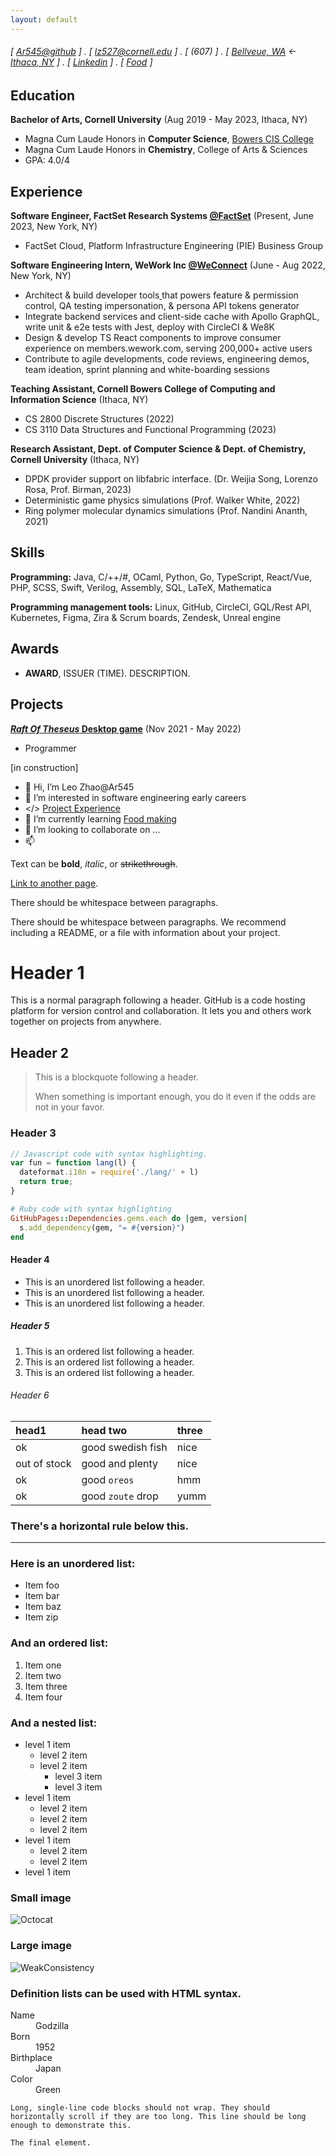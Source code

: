 ```yaml
---
layout: default
---
```

###### [ [Ar545@github](http://github.com/Ar545) ] . [ lz527@cornell.edu ] . [ (607) ] . [ [Bellveue, WA](https://en.wikipedia.org/wiki/Bellevue,_Washington) <- [Ithaca, NY](https://en.wikipedia.org/wiki/Ithaca,_New_York) ] . [ [Linkedin](https://www.linkedin.com/in/leo-litian-zhao/) ] . [ [Food](https://www.notion.so/ar545/Foddie-bf2918a26e7747a4ae413e8c58dfadcc) ]


Education
---------

**Bachelor of Arts, Cornell University** (Aug 2019 - May 2023, Ithaca, NY)
- Magna Cum Laude Honors in **Computer Science**, [Bowers CIS College](https://github.coecis.cornell.edu/lz527)
- Magna Cum Laude Honors in **Chemistry**, College of Arts & Sciences
- GPA: 4.0/4

Experience
---------
**Software Engineer, FactSet Research Systems [@FactSet](https://github.com/FactSet)** (Present, June 2023, New York, NY)

- FactSet Cloud, Platform Infrastructure Engineering (PIE) Business Group

**Software Engineering Intern, WeWork Inc [@WeConnect](https://github.com/WeConnect)** (June - Aug 2022, New York, NY)  

- Architect & build developer tools[ ](https://youtu.be/0f71IFCYiqE)that powers feature & permission control, QA testing impersonation, & persona API tokens generator
- Integrate backend services and client-side cache with Apollo GraphQL, write unit & e2e tests with Jest, deploy with CircleCI & We8K
- Design & develop TS React components to improve consumer experience on members.wework.com, serving 200,000+ active users
- Contribute to agile developments, code reviews, engineering demos, team ideation, sprint planning and white-boarding sessions

**Teaching Assistant, Cornell Bowers College of Computing and Information Science** (Ithaca, NY)

- CS 2800 Discrete Structures (2022)
- CS 3110 Data Structures and Functional Programming (2023)

**Research Assistant, Dept. of Computer Science & Dept. of Chemistry, Cornell University** (Ithaca, NY)

- DPDK provider support on libfabric interface. (Dr. Weijia Song, Lorenzo Rosa, Prof. Birman, 2023)
- Deterministic game physics simulations (Prof. Walker White, 2022)
- Ring polymer molecular dynamics simulations (Prof. Nandini Ananth, 2021)

Skills
------

**Programming:** Java, C/++/#, OCaml, Python, Go, TypeScript, React/Vue, PHP, SCSS, Swift, Verilog, Assembly, SQL, LaTeX, Mathematica

**Programming management tools:** Linux, GitHub, CircleCI, GQL/Rest API, Kubernetes, Figma, Zira & Scrum boards, Zendesk, Unreal engine

Awards
------
- **AWARD**, ISSUER (TIME). DESCRIPTION.


Projects
--------
**[*Raft Of Theseus* Desktop game](https://gdiac.cs.cornell.edu/temp/showcase/gallery/raft_of_theseus/)** (Nov 2021 - May 2022)

- Programmer

[in construction]
- 👋 Hi, I’m Leo Zhao@Ar545
- 👀 I’m interested in software engineering early careers
- </> [Project Experience](https://drive.google.com/file/d/1N2nFHJAOWk6h0VqwBR22l7n8DIqrywc5/view?usp=sharing)
- 🌱 I’m currently learning [Food making](https://www.notion.so/ar545/Foddie-bf2918a26e7747a4ae413e8c58dfadcc) 
- 💞️ I’m looking to collaborate on ...
- 📫 


<!---
Ar545/Ar545 is a ✨ special ✨ repository because its `README.md` (this file) appears on your GitHub profile.
You can click the Preview link to take a look at your changes.
--->


Text can be **bold**, _italic_, or ~~strikethrough~~.

[Link to another page](./another-page.html).

There should be whitespace between paragraphs.

There should be whitespace between paragraphs. We recommend including a README, or a file with information about your project.

# Header 1

This is a normal paragraph following a header. GitHub is a code hosting platform for version control and collaboration. It lets you and others work together on projects from anywhere.

## Header 2

> This is a blockquote following a header.
>
> When something is important enough, you do it even if the odds are not in your favor.

### Header 3

```js
// Javascript code with syntax highlighting.
var fun = function lang(l) {
  dateformat.i18n = require('./lang/' + l)
  return true;
}
```

```ruby
# Ruby code with syntax highlighting
GitHubPages::Dependencies.gems.each do |gem, version|
  s.add_dependency(gem, "= #{version}")
end
```

#### Header 4

*   This is an unordered list following a header.
*   This is an unordered list following a header.
*   This is an unordered list following a header.

##### Header 5

1.  This is an ordered list following a header.
2.  This is an ordered list following a header.
3.  This is an ordered list following a header.

###### Header 6

| head1        | head two          | three |
|:-------------|:------------------|:------|
| ok           | good swedish fish | nice  |
| out of stock | good and plenty   | nice  |
| ok           | good `oreos`      | hmm   |
| ok           | good `zoute` drop | yumm  |

### There's a horizontal rule below this.

* * *

### Here is an unordered list:

*   Item foo
*   Item bar
*   Item baz
*   Item zip

### And an ordered list:

1.  Item one
1.  Item two
1.  Item three
1.  Item four

### And a nested list:

- level 1 item
  - level 2 item
  - level 2 item
    - level 3 item
    - level 3 item
- level 1 item
  - level 2 item
  - level 2 item
  - level 2 item
- level 1 item
  - level 2 item
  - level 2 item
- level 1 item

### Small image

![Octocat](https://github.githubassets.com/images/icons/emoji/octocat.png)

### Large image

![WeakConsistency](/assets/images/weakconsistency.png?raw=true "Weak Consistency")


### Definition lists can be used with HTML syntax.

<dl>
<dt>Name</dt>
<dd>Godzilla</dd>
<dt>Born</dt>
<dd>1952</dd>
<dt>Birthplace</dt>
<dd>Japan</dd>
<dt>Color</dt>
<dd>Green</dd>
</dl>

```
Long, single-line code blocks should not wrap. They should horizontally scroll if they are too long. This line should be long enough to demonstrate this.
```

```
The final element.
```